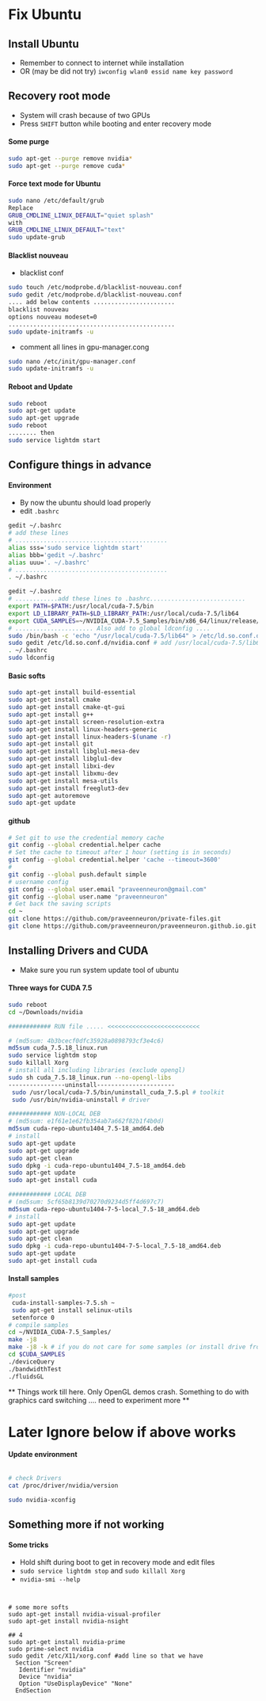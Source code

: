 # Fix Ubuntu

## Install Ubuntu
+ Remember to connect to internet while installation
+ OR (may be did not try) `iwconfig wlan0 essid name key password`

## Recovery root mode
+ System will crash because of two GPUs
+ Press `SHIFT` button while booting and enter recovery mode

#### Some purge
```sh
sudo apt-get --purge remove nvidia*
sudo apt-get --purge remove cuda*
```
#### Force text mode for Ubuntu
```sh
sudo nano /etc/default/grub
Replace
GRUB_CMDLINE_LINUX_DEFAULT="quiet splash"
with
GRUB_CMDLINE_LINUX_DEFAULT="text"
sudo update-grub
```

#### Blacklist nouveau
+ blacklist conf
```sh
sudo touch /etc/modprobe.d/blacklist-nouveau.conf
sudo gedit /etc/modprobe.d/blacklist-nouveau.conf
.... add below contents .......................
blacklist nouveau
options nouveau modeset=0
...............................................
sudo update-initramfs -u
```
+ comment all lines in gpu-manager.cong
```sh
sudo nano /etc/init/gpu-manager.conf
sudo update-initramfs -u
```

#### Reboot and Update
```sh
sudo reboot
sudo apt-get update
sudo apt-get upgrade
sudo reboot
........ then
sudo service lightdm start
```

## Configure things in advance
#### Environment
+ By now the ubuntu should load properly
+ edit `.bashrc`

```sh
gedit ~/.bashrc
# add these lines
# ...........................................
alias sss='sudo service lightdm start'
alias bbb='gedit ~/.bashrc'
alias uuu='. ~/.bashrc'
# ...........................................
. ~/.bashrc
```

```sh
gedit ~/.bashrc
# ............add these lines to .bashrc...........................
export PATH=$PATH:/usr/local/cuda-7.5/bin
export LD_LIBRARY_PATH=$LD_LIBRARY_PATH:/usr/local/cuda-7.5/lib64
export CUDA_SAMPLES=~/NVIDIA_CUDA-7.5_Samples/bin/x86_64/linux/release/
# ...................... Also add to global ldconfig ....
sudo /bin/bash -c 'echo "/usr/local/cuda-7.5/lib64" > /etc/ld.so.conf.d/nvidia.conf'
sudo gedit /etc/ld.so.conf.d/nvidia.conf # add /usr/local/cuda-7.5/lib64 to file
. ~/.bashrc
sudo ldconfig
```

#### Basic softs
```sh
sudo apt-get install build-essential
sudo apt-get install cmake
sudo apt-get install cmake-qt-gui
sudo apt-get install g++
sudo apt-get install screen-resolution-extra
sudo apt-get install linux-headers-generic
sudo apt-get install linux-headers-$(uname -r)
sudo apt-get install git
sudo apt-get install libglu1-mesa-dev
sudo apt-get install libglu1-dev
sudo apt-get install libxi-dev
sudo apt-get install libxmu-dev
sudo apt-get install mesa-utils
sudo apt-get install freeglut3-dev
sudo apt-get autoremove
sudo apt-get update
```

#### github
```sh
# Set git to use the credential memory cache
git config --global credential.helper cache
# Set the cache to timeout after 1 hour (setting is in seconds)
git config --global credential.helper 'cache --timeout=3600'
#
git config --global push.default simple
# username config
git config --global user.email "praveenneuron@gmail.com"
git config --global user.name "praveenneuron"
# Get back the saving scripts
cd ~
git clone https://github.com/praveenneuron/private-files.git
git clone https://github.com/praveenneuron/praveenneuron.github.io.git
```

## Installing Drivers and CUDA
+ Make sure you run system update tool of ubuntu

#### Three ways for CUDA 7.5
```sh
sudo reboot
cd ~/Downloads/nvidia
```
```sh
############ RUN file ..... <<<<<<<<<<<<<<<<<<<<<<<<<<

# (md5sum: 4b3bcecf0dfc35928a0898793cf3e4c6)
md5sum cuda_7.5.18_linux.run
sudo service lightdm stop
sudo killall Xorg
# install all including libraries (exclude opengl)
sudo sh cuda_7.5.18_linux.run --no-opengl-libs
----------------uninstall----------------------
 sudo /usr/local/cuda-7.5/bin/uninstall_cuda_7.5.pl # toolkit
 sudo /usr/bin/nvidia-uninstall # driver
```
```sh
############ NON-LOCAL DEB
# (md5sum: e1f61e1e62fb354ab7a662f82b1f4b0d)
md5sum cuda-repo-ubuntu1404_7.5-18_amd64.deb
# install
sudo apt-get update
sudo apt-get upgrade
sudo apt-get clean
sudo dpkg -i cuda-repo-ubuntu1404_7.5-18_amd64.deb
sudo apt-get update
sudo apt-get install cuda
```
```sh
############ LOCAL DEB
# (md5sum: 5cf65b8139d70270d9234d5ff4d697c7)
md5sum cuda-repo-ubuntu1404-7-5-local_7.5-18_amd64.deb
# install
sudo apt-get update
sudo apt-get upgrade
sudo apt-get clean
sudo dpkg -i cuda-repo-ubuntu1404-7-5-local_7.5-18_amd64.deb
sudo apt-get update
sudo apt-get install cuda
```


#### Install samples
```sh
#post
 cuda-install-samples-7.5.sh ~
 sudo apt-get install selinux-utils
 setenforce 0
# compile samples
cd ~/NVIDIA_CUDA-7.5_Samples/
make -j8
make -j8 -k # if you do not care for some samples (or install drive from run file)
cd $CUDA_SAMPLES
./deviceQuery
./bandwidthTest
./fluidsGL
```

** Things work till here. Only OpenGL demos crash. Something to do with graphics card switching .... need to experiment more **

# **Later Ignore below if above works**

#### Update environment
```sh

# check Drivers
cat /proc/driver/nvidia/version
```
```sh
sudo nvidia-xconfig
```


## Something more if not working


#### Some tricks
+ Hold shift during boot to get in recovery mode and edit files
+ `sudo service lightdm stop` and `sudo killall Xorg`
+ `nvidia-smi --help`




```text


# some more softs
sudo apt-get install nvidia-visual-profiler
sudo apt-get install nvidia-nsight

## 4
sudo apt-get install nvidia-prime
sudo prime-select nvidia
sudo gedit /etc/X11/xorg.conf #add line so that we have
  Section "Screen"
   Identifier "nvidia"
   Device "nvidia"
   Option "UseDisplayDevice" "None"
  EndSection
```
